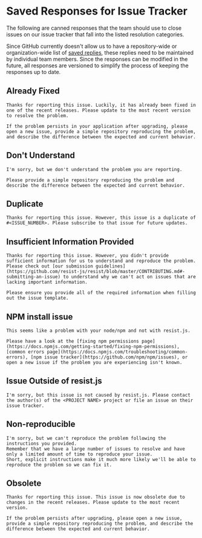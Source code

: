 # Saved Responses for Issue Tracker

The following are canned responses that the team should use to close issues on our issue tracker that fall into the listed resolution categories.

Since GitHub currently doesn't allow us to have a repository-wide or organization-wide list of [saved replies](https://help.github.com/articles/working-with-saved-replies/), these replies need to be maintained by individual team members. Since the responses can be modified in the future, all responses are versioned to simplify the process of keeping the responses up to date.

## Already Fixed

```
Thanks for reporting this issue. Luckily, it has already been fixed in one of the recent releases. Please update to the most recent version to resolve the problem.

If the problem persists in your application after upgrading, please open a new issue, provide a simple repository reproducing the problem, and describe the difference between the expected and current behavior.
```

## Don't Understand

```
I'm sorry, but we don't understand the problem you are reporting.

Please provide a simple repository reproducing the problem and describe the difference between the expected and current behavior.
```

## Duplicate

```
Thanks for reporting this issue. However, this issue is a duplicate of #<ISSUE_NUMBER>. Please subscribe to that issue for future updates.
```

## Insufficient Information Provided

```
Thanks for reporting this issue. However, you didn't provide sufficient information for us to understand and reproduce the problem. Please check out [our submission guidelines](https://github.com/resist-js/resist/blob/master/CONTRIBUTING.md#-submitting-an-issue) to understand why we can't act on issues that are lacking important information.

Please ensure you provide all of the required information when filling out the issue template.
```

## NPM install issue

```
This seems like a problem with your node/npm and not with resist.js.

Please have a look at the [fixing npm permissions page](https://docs.npmjs.com/getting-started/fixing-npm-permissions), [common errors page](https://docs.npmjs.com/troubleshooting/common-errors), [npm issue tracker](https://github.com/npm/npm/issues), or open a new issue if the problem you are experiencing isn't known.
```

## Issue Outside of resist.js

```
I'm sorry, but this issue is not caused by resist.js. Please contact the author(s) of the <PROJECT NAME> project or file an issue on their issue tracker.
```

## Non-reproducible

```
I'm sorry, but we can't reproduce the problem following the instructions you provided.
Remember that we have a large number of issues to resolve and have only a limited amount of time to reproduce your issue.
Short, explicit instructions make it much more likely we'll be able to reproduce the problem so we can fix it.
```

## Obsolete

```
Thanks for reporting this issue. This issue is now obsolete due to changes in the recent releases. Please update to the most recent version.

If the problem persists after upgrading, please open a new issue, provide a simple repository reproducing the problem, and describe the difference between the expected and current behavior.
```
